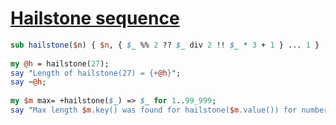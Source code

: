 [1]: http://rosettacode.org/wiki/Hailstone_sequence

# [Hailstone sequence][1]

```perl
sub hailstone($n) { $n, { $_ %% 2 ?? $_ div 2 !! $_ * 3 + 1 } ... 1 }
 
my @h = hailstone(27);
say "Length of hailstone(27) = {+@h}";
say ~@h;
 
my $m max= +hailstone($_) => $_ for 1..99_999;
say "Max length $m.key() was found for hailstone($m.value()) for numbers < 100_000";
```
